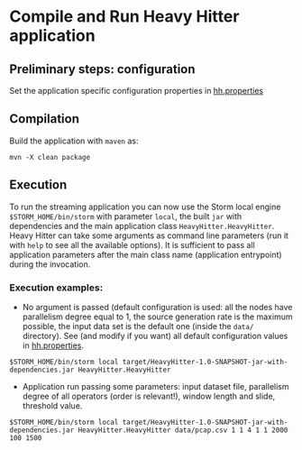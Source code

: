 # Compile and Run Heavy Hitter application

## Preliminary steps: configuration
Set the application specific configuration properties in [hh.properties](https://github.com/alefais/packet-streaming-bench-sigcomm22poster/blob/master/Storm/HeavyHitter/src/main/resources/hh.properties)

## Compilation
Build the application with `maven` as: <br> 
```
mvn -X clean package
```

## Execution
To run the streaming application you can now use the Storm local engine `$STORM_HOME/bin/storm` with parameter `local`, the built `jar` with dependencies and the main application class `HeavyHitter.HeavyHitter`. Heavy Hitter can take some arguments as command line parameters (run it with `help` to see all the available options). It is sufficient to pass all application parameters after the main class name (application entrypoint) during the invocation.

### Execution examples:
* No argument is passed (default configuration is used: all the nodes have parallelism degree equal to 1, the source generation rate is the maximum possible, the input data set is the default one (inside the `data/` directory). See (and modify if you want) all default configuration values in [hh.properties](https://github.com/alefais/packet-streaming-bench-sigcomm22poster/blob/master/Storm/HeavyHitter/src/main/resources/hh.properties). <br> 
```
$STORM_HOME/bin/storm local target/HeavyHitter-1.0-SNAPSHOT-jar-with-dependencies.jar HeavyHitter.HeavyHitter
```

* Application run passing some parameters: input dataset file, parallelism degree of all operators (order is relevant!), window length and slide, threshold value. <br>
```
$STORM_HOME/bin/storm local target/HeavyHitter-1.0-SNAPSHOT-jar-with-dependencies.jar HeavyHitter.HeavyHitter data/pcap.csv 1 1 4 1 1 2000 100 1500
```